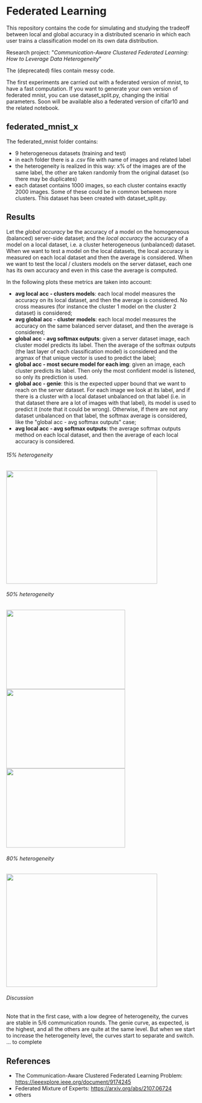 # Federated Learning

This repository contains the code for simulating and studying the tradeoff between local and global accuracy in a distributed scenario
in which each user trains a classification model on its own data distribution.

Research project: "*Communication-Aware Clustered Federated Learning: How to Leverage Data Heterogeneity*"

The (deprecated) files contain messy code. 

The first experiments are carried out with a federated version of mnist, to have a fast computation. If you want to generate your own version of federated mnist, you can use dataset_split.py, changing the initial parameters. Soon will be available also a federated version of cifar10 and the related notebook.

## federated_mnist_x
The federated_mnist folder contains:
- 9 heterogeneous datasets (training and test)
- in each folder there is a .csv file with name of images and related label
- the heterogeneity is realized in this way: x% of the images are of the same label, the other are taken randomly from the original dataset (so there may be duplicates)
- each dataset contains 1000 images, so each cluster contains exactly 2000 images. Some of these could be in common between more clusters.
This dataset has been created with dataset_split.py.

## Results
Let the *global accuracy* be the accuracy of a model on the homogeneous (balanced) server-side dataset; and the *local accuracy* the accuracy of a model on a local dataset, i.e. a cluster heterogeneous (unbalanced) dataset. 
When we want to test a model on the local datasets, the local accuracy is measured on each local dataset and then the average is considered.
When we want to test the local / clusters models on the server dataset, each one has its own accuracy and even in this case the average is computed.

In the following plots these metrics are taken into account:
- **avg local acc - clusters models**: each local model measures the accuracy on its local dataset, and then the average is considered. No cross measures (for instance the cluster 1 model on the cluster 2 dataset) is considered;
- **avg global acc - cluster models**: each local model measures the accuracy on the same balanced server dataset, and then the average is considered;
- **global acc - avg softmax outputs**: given a server dataset image, each cluster model predicts its label. Then the average of the softmax outputs (the last layer of each classification model) is considered and the argmax of that unique vector is used to predict the label;
- **global acc - most secure model for each img**: given an image, each cluster predicts its label. Then only the most confident model is listened, so only its prediction is used.
- **global acc - genie**: this is the expected upper bound that we want to reach on the server dataset. For each image we look at its label, and if there is a cluster with a local dataset unbalanced on that label (i.e. in that dataset there are a lot of images with that label), its model is used to predict it (note that it could be wrong). Otherwise, if there are not any dataset unbalanced on that label, the softmax average is considered, like the "global acc - avg softmax outputs" case;
- **avg local acc - avg softmax outputs**: the average softmax outputs method on each local dataset, and then the average of each local accuracy is considered.

###### 15% heterogeneity
<img src = "https://user-images.githubusercontent.com/62892813/128368565-8bb1ce4c-848e-41d2-8a65-435195fdf052.png" width = "400" height = "300">

###### 50% heterogeneity
<img src = "https://user-images.githubusercontent.com/62892813/128373075-121239c9-05e1-4e68-b154-3d4105941ec5.png" width = "315" height = "210"><img src = "https://user-images.githubusercontent.com/62892813/128373079-8df2e8a5-85d4-43d1-b5b6-7ace33cba406.png" width = "315" height = "210"><img src = "https://user-images.githubusercontent.com/62892813/128373086-f3fe794b-03c1-4c2e-b6f4-3d2cc5b6ba32.png" width = "315" height = "210">

###### 80% heterogeneity
<img src = "https://user-images.githubusercontent.com/62892813/128368650-dced8066-99f5-4450-b349-acfbcefebedd.png" width = "400" height = " 300">

###### Discussion
Note that in the first case, with a low degree of heterogeneity, the curves are stable in 5/6 communication rounds. The genie curve, as expected, is the highest, and all the others are quite at the same level. But when we start to increase the heterogeneity level, the curves start to separate and switch.
... to complete

## References
- The Communication-Aware Clustered Federated Learning Problem: https://ieeexplore.ieee.org/document/9174245
- Federated Mixture of Experts: https://arxiv.org/abs/2107.06724
- others
